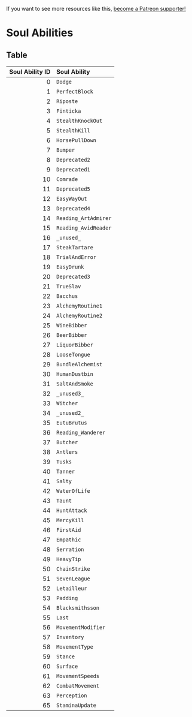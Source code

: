 <!-- TITLE: Soul Abilities -->

If you want to see more resources like this, [become a Patreon supporter!](https://www.patreon.com/fireundubh) 

# Soul Abilities
## Table

Soul Ability ID | Soul Ability
---: | :---
0 | `Dodge`
1 | `PerfectBlock`
2 | `Riposte`
3 | `Finticka`
4 | `StealthKnockOut`
5 | `StealthKill`
6 | `HorsePullDown`
7 | `Bumper`
8 | `Deprecated2`
9 | `Deprecated1`
10 | `Comrade`
11 | `Deprecated5`
12 | `EasyWayOut`
13 | `Deprecated4`
14 | `Reading_ArtAdmirer`
15 | `Reading_AvidReader`
16 | `_unused_`
17 | `SteakTartare`
18 | `TrialAndError`
19 | `EasyDrunk`
20 | `Deprecated3`
21 | `TrueSlav`
22 | `Bacchus`
23 | `AlchemyRoutine1`
24 | `AlchemyRoutine2`
25 | `WineBibber`
26 | `BeerBibber`
27 | `LiquorBibber`
28 | `LooseTongue`
29 | `BundleAlchemist`
30 | `HumanDustbin`
31 | `SaltAndSmoke`
32 | `_unused3_`
33 | `Witcher`
34 | `_unused2_`
35 | `EutuBrutus`
36 | `Reading_Wanderer`
37 | `Butcher`
38 | `Antlers`
39 | `Tusks`
40 | `Tanner`
41 | `Salty`
42 | `WaterOfLife`
43 | `Taunt`
44 | `HuntAttack`
45 | `MercyKill`
46 | `FirstAid`
47 | `Empathic`
48 | `Serration`
49 | `HeavyTip`
50 | `ChainStrike`
51 | `SevenLeague`
52 | `Letailleur`
53 | `Padding`
54 | `Blacksmithsson`
55 | `Last`
56 | `MovementModifier`
57 | `Inventory`
58 | `MovementType`
59 | `Stance`
60 | `Surface`
61 | `MovementSpeeds`
62 | `CombatMovement`
63 | `Perception`
65 | `StaminaUpdate`
